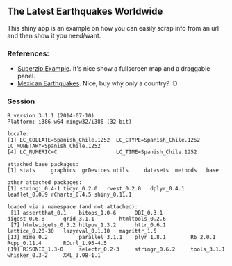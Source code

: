 ## The Latest Earthquakes Worldwide

This shiny app is an example on how you can easily scrap info from an url and then show it you need/want.

### References:
  - [Superzip Example](http://shiny.rstudio.com/gallery/superzip-example.html). It's nice show a fullscreen map and a draggable panel.
  - [Mexican Earthquakes](http://www.showmeshiny.com/mexican-earthquakes/). Nice, buy why only a country? :D 


### Session

```
R version 3.1.1 (2014-07-10)
Platform: i386-w64-mingw32/i386 (32-bit)

locale:
[1] LC_COLLATE=Spanish_Chile.1252  LC_CTYPE=Spanish_Chile.1252    LC_MONETARY=Spanish_Chile.1252
[4] LC_NUMERIC=C                   LC_TIME=Spanish_Chile.1252    

attached base packages:
[1] stats     graphics  grDevices utils     datasets  methods   base     

other attached packages:
[1] stringi_0.4-1 tidyr_0.2.0   rvest_0.2.0   dplyr_0.4.1   leaflet_0.0.9 rCharts_0.4.5 shiny_0.11.1 

loaded via a namespace (and not attached):
 [1] assertthat_0.1    bitops_1.0-6      DBI_0.3.1         digest_0.6.8      grid_3.1.1        htmltools_0.2.6  
 [7] htmlwidgets_0.3.2 httpuv_1.3.2      httr_0.6.1        lattice_0.20-30   lazyeval_0.1.10   magrittr_1.5     
[13] mime_0.2          parallel_3.1.1    plyr_1.8.1        R6_2.0.1          Rcpp_0.11.4       RCurl_1.95-4.5   
[19] RJSONIO_1.3-0     selectr_0.2-3     stringr_0.6.2     tools_3.1.1       whisker_0.3-2     XML_3.98-1.1
```